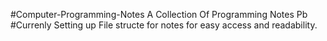 #Computer-Programming-Notes
A Collection Of Programming Notes
Pb
#Currenly Setting up File structe for notes for easy access and readability.




 
